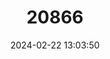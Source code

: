---
title: "20866"
category: "Stomatepia pindu"
draft: false
date: 2024-02-22 13:03:50
languages:
  English: ["Pindu"]
  Swahili: ["Pindu"]
---